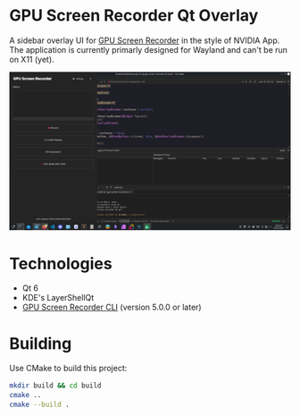 # GPU Screen Recorder Qt Overlay

A sidebar overlay UI for [GPU Screen Recorder](https://git.dec05eba.com/gpu-screen-recorder/about/) in the style of NVIDIA App.\
The application is currently primarly designed for Wayland and can't be run on X11 (yet).

<img src="./assets/screenshot.png" alt="Screenshot" />


# Technologies
- Qt 6
- KDE's LayerShellQt
- [GPU Screen Recorder CLI](https://git.dec05eba.com/gpu-screen-recorder/) (version 5.0.0 or later)


# Building
Use CMake to build this project:

```bash
mkdir build && cd build
cmake ..
cmake --build .
```
